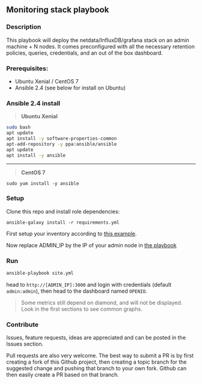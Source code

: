 Monitoring stack playbook
---

### Description

This playbook will deploy the netdata/InfluxDB/grafana stack on an admin machine + N nodes. It comes preconfigured
with all the necessary retention policies, queries, credentials, and an out of the box dashboard.


### Prerequisites:

- Ubuntu Xenial / CentOS 7
- Ansible 2.4 (see below for install on Ubuntu)

### Ansible 2.4 install

> **Ubuntu Xenial**
```sh
sudo bash
apt update
apt install -y software-properties-common
apt-add-repository -y ppa:ansible/ansible
apt update
apt install -y ansible
```

---

> **CentOS 7**
```
sudo yum install -y ansible
```

### Setup

Clone this repo and install role dependencies:

```
ansible-galaxy install -r requirements.yml
```

First setup your inventory according to [this example](inventory/testing.ini).

Now replace ADMIN_IP by the IP of your admin node in [the playbook](site.yml)

### Run

```sh
ansible-playbook site.yml
```

head to `http://[ADMIN_IP]:3000` and login with credentials (default `admin:admin`), then head to the dashboard named `OPENIO`.

> Some metrics still depend on diamond, and will not be displayed. Look in the first sections to see common graphs.

### Contribute

Issues, feature requests, ideas are appreciated and can be posted in the Issues section.

Pull requests are also very welcome. The best way to submit a PR is by first creating a fork of this Github project, then creating a topic branch for the suggested change and pushing that branch to your own fork. Github can then easily create a PR based on that branch.
